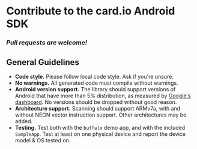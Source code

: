 # Contribute to the card.io Android SDK

### *Pull requests are welcome!*


General Guidelines
------------------

* **Code style.** Please follow local code style. Ask if you're unsure. 
* **No warnings.** All generated code must compile without warnings. 
* **Android version support.** The library should support versions of Android that have more than 5% distribution, as measured by [Google's dashboard](https://developer.android.com/about/dashboards/index.html). No versions should be dropped without good reason.
* **Architecture support.** Scanning should support ARMv7a, with and without NEON vector instruction support. Other architectures may be added.
* **Testing.** Test both with the `buffalo` demo app, and with the included `SampleApp`. Test at least on one physical device and report the device model & OS tested on.

